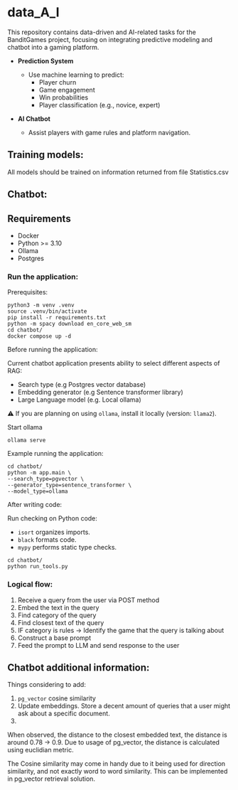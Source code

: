 # data_A_I

This repository contains data-driven and AI-related tasks for the BanditGames project, focusing on integrating predictive modeling and chatbot into a gaming platform.

- **Prediction System**  
  - Use machine learning to predict:
    - Player churn
    - Game engagement
    - Win probabilities
    - Player classification (e.g., novice, expert)

- **AI Chatbot**  
  - Assist players with game rules and platform navigation.


## Training models:

All models should be trained on information returned from file Statistics.csv 

## Chatbot:

## Requirements

* Docker
* Python >= 3.10
* Ollama
* Postgres

### Run the application:

Prerequisites:   

```
python3 -m venv .venv
source .venv/bin/activate
pip install -r requirements.txt
python -m spacy download en_core_web_sm
cd chatbot/
docker compose up -d
```

Before running the application:  

Current chatbot application presents ability to select different aspects of RAG:

* Search type (e.g Postgres vector database)
* Embedding generator (e.g Sentence transformer library)
* Large Language model (e.g. Local ollama)

⚠️ If you are planning on using `ollama`, install it locally (version: `llama2`).  

Start ollama
```
ollama serve
```

Example running the application:
```
cd chatbot/
python -m app.main \
--search_type=pgvector \ 
--generator_type=sentence_transformer \
--model_type=ollama

```

After writing code:

Run checking on Python code:
* `isort` organizes imports.
* `black` formats code.
* `mypy` performs static type checks.

```
cd chatbot/
python run_tools.py
```



### Logical flow:
1. Receive a query from the user via POST method
2. Embed the text in the query
3. Find category of the query
4. Find closest text of the query
5. IF category is rules -> Identify the game that the query is talking about
6. Construct a base prompt
7. Feed the prompt to LLM and send response to the user

## Chatbot additional information:

Things considering to add:
1. `pg_vector` cosine similarity 
2. Update embeddings. Store a decent amount of queries that a user might ask about a specific document.
3.

When observed, the distance to the closest embedded text, the distance is around 0.78 -> 0.9. Due to usage of pg_vector, the distance is calculated using euclidian metric.

The Cosine similarity may come in handy due to it being used for direction similarity, and not exactly word to word similarity.
This can be implemented in pg_vector retrieval solution.
